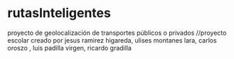 # rutasInteligentes
proyecto de geolocalización de transportes públicos o privados
//proyecto escolar creado por jesus ramirez higareda, ulises montanes lara, carlos oroszo , luis padilla virgen, ricardo gradilla
